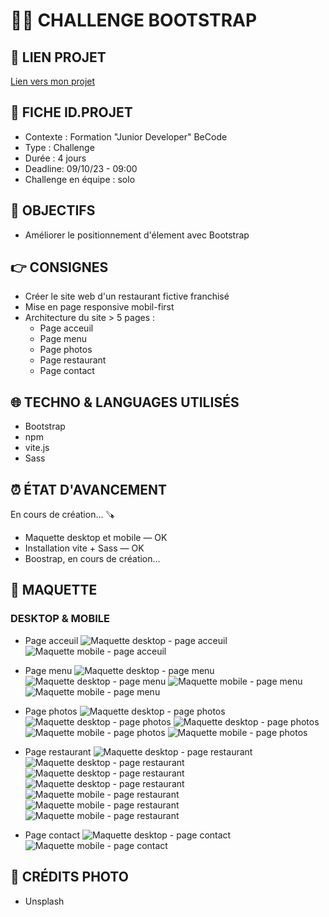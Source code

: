 # 🏃‍♀️ CHALLENGE BOOTSTRAP

## 🔗 LIEN PROJET

[Lien vers mon projet](https://evalambert.github.io/restaurant-css-framework/ "lien projet restaurant")

## 📌 FICHE ID.PROJET

- Contexte : Formation "Junior Developer" BeCode
- Type : Challenge
- Durée : 4 jours
- Deadline: 09/10/23 - 09:00
- Challenge en équipe : solo

## 🎯 OBJECTIFS

- Améliorer le positionnement d'élement avec Bootstrap

## 👉 CONSIGNES

- Créer le site web d'un restaurant fictive franchisé
- Mise en page responsive mobil-first
- Architecture du site > 5 pages :
  - Page acceuil
  - Page menu
  - Page photos
  - Page restaurant
  - Page contact

## 🌐 TECHNO & LANGUAGES UTILISÉS

- Bootstrap
- npm
- vite.js
- Sass

## ⏰ ÉTAT D'AVANCEMENT

En cours de création… 🪚

- Maquette desktop et mobile — OK
- Installation vite + Sass — OK
- Boostrap, en cours de création…

## 👀 MAQUETTE

### DESKTOP & MOBILE

- Page acceuil
  ![Maquette desktop - page acceuil](src/img/maquette-18.png)
  ![Maquette mobile - page acceuil](src/img/maquette-1.png)

- Page menu
  ![Maquette desktop - page menu](src/img/maquette-2.png)
  ![Maquette desktop - page menu](src/img/maquette-3.png)
  ![Maquette mobile - page menu](src/img/maquette-4.png)
  ![Maquette mobile - page menu](src/img/maquette-5.png)
- Page photos
  ![Maquette desktop - page photos](src/img/maquette-6.png)
  ![Maquette desktop - page photos](src/img/maquette-7.png)
  ![Maquette desktop - page photos](src/img/maquette-8.png)
  ![Maquette mobile - page photos](src/img/maquette-9.png)
  ![Maquette mobile - page photos](src/img/maquette-10.png)

- Page restaurant
  ![Maquette desktop - page restaurant](src/img/maquette-11.png)
  ![Maquette desktop - page restaurant](src/img/maquette-12.png)
  ![Maquette desktop - page restaurant](src/img/maquette-13.png)
  ![Maquette desktop - page restaurant](src/img/maquette-14.png)
  ![Maquette mobile - page restaurant](src/img/maquette-15.png)
  ![Maquette mobile - page restaurant](src/img/maquette-16.png)
  ![Maquette mobile - page restaurant](src/img/maquette-17.png)

- Page contact
  ![Maquette desktop - page contact](src/img/maquette-19.png)
  ![Maquette mobile - page contact](src/img/maquette-20.png)

## 📸 CRÉDITS PHOTO

- Unsplash
